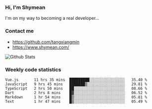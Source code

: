 ### Hi, I'm Shymean

I'm on my way to becoming a real developer...

### Contact me

- <https://github.com/tangxiangmin>
- <https://www.shymean.com/>

![Github Stats](https://github-readme-stats.vercel.app/api?username=tangxiangmin&show_icons=true&theme=dark)


###  Weekly code statistics

<!--START_SECTION:waka-->

```text
Vue.js       11 hrs 35 mins  █████████░░░░░░░░░░░░░░░░   35.40 %
JavaScript   9 hrs 45 mins   ███████▒░░░░░░░░░░░░░░░░░   29.81 %
TypeScript   2 hrs 50 mins   ██░░░░░░░░░░░░░░░░░░░░░░░   08.66 %
Dart         2 hrs 8 mins    █▓░░░░░░░░░░░░░░░░░░░░░░░   06.52 %
Markdown     1 hr 54 mins    █▒░░░░░░░░░░░░░░░░░░░░░░░   05.81 %
Text         1 hr 47 mins    █▒░░░░░░░░░░░░░░░░░░░░░░░   05.49 %
```

<!--END_SECTION:waka-->